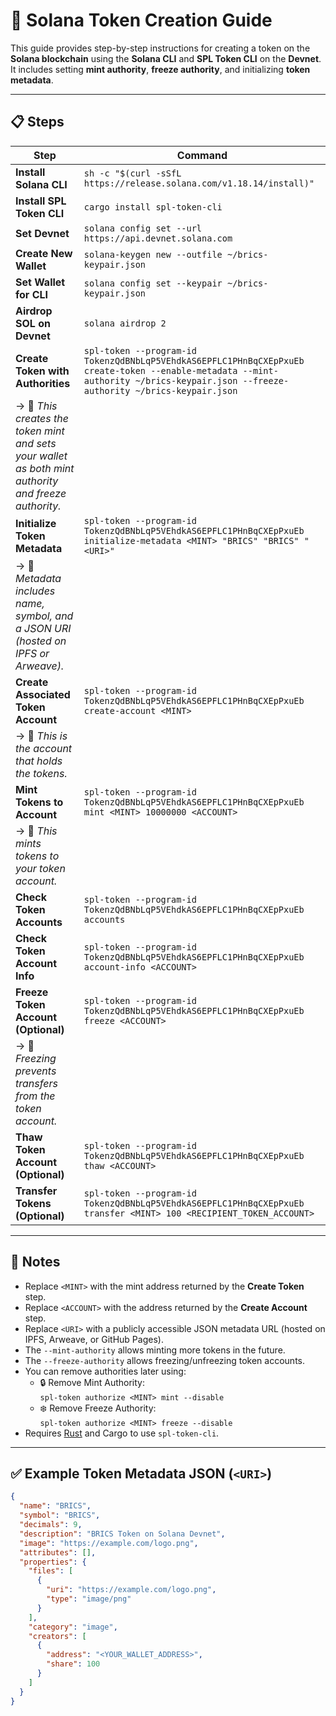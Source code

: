 # 🧱 Solana Token Creation Guide

This guide provides step-by-step instructions for creating a token on the **Solana blockchain** using the **Solana CLI** and **SPL Token CLI** on the **Devnet**.  
It includes setting **mint authority**, **freeze authority**, and initializing **token metadata**.

---

## 📋 Steps

| Step                          | Command |
|-------------------------------|---------|
| **Install Solana CLI**        | `sh -c "$(curl -sSfL https://release.solana.com/v1.18.14/install)"` |
| **Install SPL Token CLI**     | `cargo install spl-token-cli` |
| **Set Devnet**                | `solana config set --url https://api.devnet.solana.com` |
| **Create New Wallet**         | `solana-keygen new --outfile ~/brics-keypair.json` |
| **Set Wallet for CLI**        | `solana config set --keypair ~/brics-keypair.json` |
| **Airdrop SOL on Devnet**     | `solana airdrop 2` |
| **Create Token with Authorities** | `spl-token --program-id TokenzQdBNbLqP5VEhdkAS6EPFLC1PHnBqCXEpPxuEb create-token --enable-metadata --mint-authority ~/brics-keypair.json --freeze-authority ~/brics-keypair.json` |
| → 🧠 *This creates the token mint and sets your wallet as both mint authority and freeze authority.* ||
| **Initialize Token Metadata** | `spl-token --program-id TokenzQdBNbLqP5VEhdkAS6EPFLC1PHnBqCXEpPxuEb initialize-metadata <MINT> "BRICS" "BRICS" "<URI>"` |
| → 🧠 *Metadata includes name, symbol, and a JSON URI (hosted on IPFS or Arweave).* ||
| **Create Associated Token Account** | `spl-token --program-id TokenzQdBNbLqP5VEhdkAS6EPFLC1PHnBqCXEpPxuEb create-account <MINT>` |
| → 🧠 *This is the account that holds the tokens.* ||
| **Mint Tokens to Account** | `spl-token --program-id TokenzQdBNbLqP5VEhdkAS6EPFLC1PHnBqCXEpPxuEb mint <MINT> 10000000 <ACCOUNT>` |
| → 🧠 *This mints tokens to your token account.* ||
| **Check Token Accounts**      | `spl-token --program-id TokenzQdBNbLqP5VEhdkAS6EPFLC1PHnBqCXEpPxuEb accounts` |
| **Check Token Account Info**  | `spl-token --program-id TokenzQdBNbLqP5VEhdkAS6EPFLC1PHnBqCXEpPxuEb account-info <ACCOUNT>` |
| **Freeze Token Account (Optional)** | `spl-token --program-id TokenzQdBNbLqP5VEhdkAS6EPFLC1PHnBqCXEpPxuEb freeze <ACCOUNT>` |
| → 🧠 *Freezing prevents transfers from the token account.* ||
| **Thaw Token Account (Optional)**   | `spl-token --program-id TokenzQdBNbLqP5VEhdkAS6EPFLC1PHnBqCXEpPxuEb thaw <ACCOUNT>` |
| **Transfer Tokens (Optional)**      | `spl-token --program-id TokenzQdBNbLqP5VEhdkAS6EPFLC1PHnBqCXEpPxuEb transfer <MINT> 100 <RECIPIENT_TOKEN_ACCOUNT>` |

---

## 📝 Notes

- Replace `<MINT>` with the mint address returned by the **Create Token** step.
- Replace `<ACCOUNT>` with the address returned by the **Create Account** step.
- Replace `<URI>` with a publicly accessible JSON metadata URL (hosted on IPFS, Arweave, or GitHub Pages).
- The `--mint-authority` allows minting more tokens in the future.
- The `--freeze-authority` allows freezing/unfreezing token accounts.
- You can remove authorities later using:
  - 🔒 Remove Mint Authority:  
    `spl-token authorize <MINT> mint --disable`
  - ❄️ Remove Freeze Authority:  
    `spl-token authorize <MINT> freeze --disable`
- Requires [Rust](https://www.rust-lang.org/tools/install) and Cargo to use `spl-token-cli`.

---

## ✅ Example Token Metadata JSON (`<URI>`)

```json
{
  "name": "BRICS",
  "symbol": "BRICS",
  "decimals": 9,
  "description": "BRICS Token on Solana Devnet",
  "image": "https://example.com/logo.png",
  "attributes": [],
  "properties": {
    "files": [
      {
        "uri": "https://example.com/logo.png",
        "type": "image/png"
      }
    ],
    "category": "image",
    "creators": [
      {
        "address": "<YOUR_WALLET_ADDRESS>",
        "share": 100
      }
    ]
  }
}

